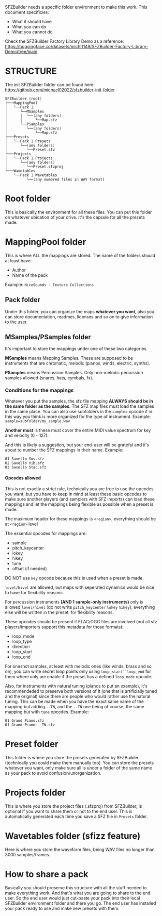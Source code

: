 SFZBuilder needs a specific folder environment to make this work. This document specificies:
* What it should have
* What you can do
* What you cannot do

Check the SFZBuilder Factory Library Demo as a reference: https://huggingface.co/datasets/michl1149/SFZBuilder-Factory-Library-Demo/tree/main

# STRUCTURE
The init SFZBuilder folder can be found here: https://github.com/michael02022/sfzbuilder-init-folder
```
SFZBuilder (root)
├───MappingPool
│   └──Pack 1
│      └──MSamples
│      │  └──(any folders)
│      │      └──Map.sfz
│      └──PSamples
│         └──(any folders)
│             └──Map.sfz
├───Presets
│   └──Pack 1 Presets
│      └──(any folders)
│         └──Preset.sfz
└───Projects
│   └──Pack 1 Projects
│      └──(any folders)
│         └──Preset.sfzproj
└───Wavetables
    └──Pack 1 Wavetables
          └──(any numered files in WAV format)
```
# Root folder
This is basically the environment for all these files. You can put this folder on whatever ubication of your drive. It's the capsule for all the presets made.

# MappingPool folder
This is where ALL the mappings are stored. The name of the folders should at least have:
* Author
* Name of the pack

Example: `NiceSounds - Texture Collections`

## Pack folder
Under this folder, you can organize the maps **whatever you want**, also you can store documentation, readmes, licenses and so on to give information to the user.
## MSamples/PSamples folder
It's important to store the mappings under one of these two categories.

**MSamples** means Mapping Samples. These are supposed to be instruments that are chromatic, melodic (pianos, winds, electric, synths).

**PSamples** means Percussion Samples. Only non-melodic percussion samples allowed (snares, hats, cymbals, fx).

### Conditions for the mappings
Whatever you put the samples, the sfz file mapping **ALWAYS should be in the same folder as the samples.** The SFZ map files must load the samples in the same place. You can also use subfolders in the `sample=` opcode if in this way you think is more organized for the type of instrument. Example: `sample=subfolder/my_sample.wav`

**Another must** is these must cover the entire MIDI value spectrum for key and velocity (0 - 127).

And this is likely a suggestion, but your end-user will be grateful and it's about to number the SFZ mappings in their name. Example:
```
01 Saxello Sus.sfz
02 Saxello Vib.sfz
03 Saxello Stac.sfz

```

#### Opcodes allowed
This is not exactly a strict rule, technically you are free to use the opcodes you want, but you have to keep in mind at least these basic opcodes to make sure another players (and samplers with SFZ imports) can load these mappings and let the mappings being flexible as possible when a preset is made.

The maximum header for these mappings is `<region>`, everything should be at `<region>` level

The essential opcodes for mappings are:
* sample
* pitch_keycenter
* lokey
* hikey
* tune
* offset (if needed)

DO NOT use `key` opcode because this is used when a preset is made.

`lovel/hivel` are allowed, but maps with seperated dynamics would be nice to have for flexibility reasons.

For percussion instruments **(AND 1 sample-only instruments)** only is allowed `lovel/hivel` (do not write `pitch_keycenter` `lokey` `hikey`), everything else will be written in the preset, for flexibility reasons.

These opcodes should be present if FLAC/OGG files are involved (not all sfz players/importers support this metadata for those formats):
* loop_mode
* loop_type
* direction
* loop_start
* loop_end

For oneshot samples, at least with melodic ones (like winds, brass and so on), you can write secret loop points only using `loop_start``loop_end` for them where only are enable if the preset has a defined `loop_mode` opcode.

Also, for instruments with natural tuning (pianos to put an example), it's recommendeded to preserve both versions of it (one that is artificially tuned and the original) since there are people who would rather use the natural tuning. This can be made when you have the exact same name of the mapping but adding `--TN`, and the `--TN` one being of course, the same mapping but with `tune` opcodes. Example:

```
01 Grand Piano.sfz
01 Grand Piano --TN.sfz
```

# Preset folder
This folder is where you store the presets generated by SFZBuilder (technically you could make them manually too). You can store the presets whatever you want, only make sure all is under a folder of the same name as your pack to avoid confusion/unorganization.

# Projects folder
This is where you store the project files (.sfzproj) from SFZBuilder, is optional if you want to share them or not to the end user. This is automatically generated each time you save a SFZ file in `Presets` folder.

# Wavetables folder (sfizz feature)
Here is where you store the waveform files, being WAV files no longer than 3000 samples/frames.

# How to share a pack
Basically you should preserve this structure with all the stuff needed to make everything work. And that's what you are going to share to the end user. So the end user would just cut-paste your pack into their local SFZBuilder environment folder and there you go. The end user has installed your pack ready to use and make new presets with them.
